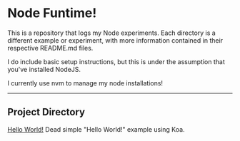 # Node Funtime!

This is a repository that logs my Node experiments. Each directory is a different example or experiment, with more information contained in their respective README.md files.

I do include basic setup instructions, but this is under the assumption that you've installed NodeJS.

I currently use nvm to manage my node installations!

___

## Project Directory
[Hello World!](hello-world/)
Dead simple "Hello World!" example using Koa.
